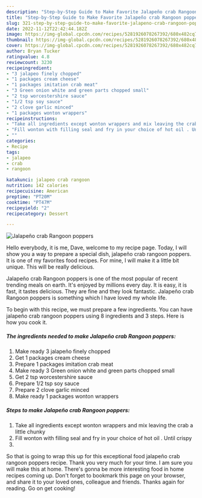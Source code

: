 ```yaml
---
description: "Step-by-Step Guide to Make Favorite Jalapeño crab Rangoon poppers"
title: "Step-by-Step Guide to Make Favorite Jalapeño crab Rangoon poppers"
slug: 321-step-by-step-guide-to-make-favorite-jalapeno-crab-rangoon-poppers
date: 2022-11-12T22:42:44.182Z
image: https://img-global.cpcdn.com/recipes/5281926078267392/680x482cq70/jalapeno-crab-rangoon-poppers-recipe-main-photo.jpg
thumbnail: https://img-global.cpcdn.com/recipes/5281926078267392/680x482cq70/jalapeno-crab-rangoon-poppers-recipe-main-photo.jpg
cover: https://img-global.cpcdn.com/recipes/5281926078267392/680x482cq70/jalapeno-crab-rangoon-poppers-recipe-main-photo.jpg
author: Bryan Tucker
ratingvalue: 4.8
reviewcount: 3230
recipeingredient:
- "3 jalapeo finely chopped"
- "1 packages cream cheese"
- "1 packages imitation crab meat"
- "3 Green onion white and green parts chopped small"
- "2 tsp worcestershire sauce"
- "1/2 tsp soy sauce"
- "2 clove garlic minced"
- "1 packages wonton wrappers"
recipeinstructions:
- "Take all ingredients except wonton wrappers and mix leaving the crab a little chunky"
- "Fill wonton with filling seal and fry in your choice of hot oil . Until crispy"
- ""
categories:
- Recipe
tags:
- jalapeo
- crab
- rangoon

katakunci: jalapeo crab rangoon 
nutrition: 142 calories
recipecuisine: American
preptime: "PT20M"
cooktime: "PT47M"
recipeyield: "2"
recipecategory: Dessert

---
```



![Jalapeño crab Rangoon poppers](https://img-global.cpcdn.com/recipes/5281926078267392/680x482cq70/jalapeno-crab-rangoon-poppers-recipe-main-photo.jpg)

Hello everybody, it is me, Dave, welcome to my recipe page. Today, I will show you a way to prepare a special dish, jalapeño crab rangoon poppers. It is one of my favorites food recipes. For mine, I will make it a little bit unique. This will be really delicious.



Jalapeño crab Rangoon poppers is one of the most popular of recent trending meals on earth. It's enjoyed by millions every day. It is easy, it is fast, it tastes delicious. They are fine and they look fantastic. Jalapeño crab Rangoon poppers is something which I have loved my whole life.


To begin with this recipe, we must prepare a few ingredients. You can have jalapeño crab rangoon poppers using 8 ingredients and 3 steps. Here is how you cook it.

<!--inarticleads1-->

##### The ingredients needed to make Jalapeño crab Rangoon poppers:

1. Make ready 3 jalapeño finely chopped
1. Get 1 packages cream cheese
1. Prepare 1 packages imitation crab meat
1. Make ready 3 Green onion white and green parts chopped small
1. Get 2 tsp worcestershire sauce
1. Prepare 1/2 tsp soy sauce
1. Prepare 2 clove garlic minced
1. Make ready 1 packages wonton wrappers




<!--inarticleads2-->

##### Steps to make Jalapeño crab Rangoon poppers:

1. Take all ingredients except wonton wrappers and mix leaving the crab a little chunky
1. Fill wonton with filling seal and fry in your choice of hot oil . Until crispy
1. 




So that is going to wrap this up for this exceptional food jalapeño crab rangoon poppers recipe. Thank you very much for your time. I am sure you will make this at home. There's gonna be more interesting food in home recipes coming up. Don't forget to bookmark this page on your browser, and share it to your loved ones, colleague and friends. Thanks again for reading. Go on get cooking!
